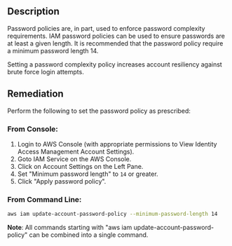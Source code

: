 ## Description

Password policies are, in part, used to enforce password complexity requirements. IAM password policies can be used to ensure passwords are at least a given length. It is recommended that the password policy require a minimum password length 14.

Setting a password complexity policy increases account resiliency against brute force login attempts.

## Remediation

Perform the following to set the password policy as prescribed:

### From Console:

1. Login to AWS Console (with appropriate permissions to View Identity Access Management Account Settings).
2. Goto IAM Service on the AWS Console.
3. Click on Account Settings on the Left Pane.
4. Set "Minimum password length" to `14` or greater.
5. Click "Apply password policy".

### From Command Line:

```bash
aws iam update-account-password-policy --minimum-password-length 14
```

**Note**: All commands starting with "aws iam update-account-password-policy" can be combined into a single command.
